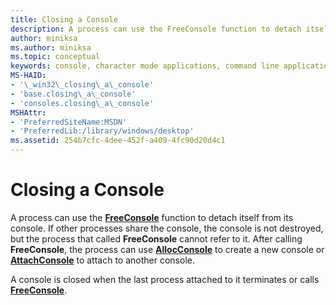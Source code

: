 ```yaml
---
title: Closing a Console
description: A process can use the FreeConsole function to detach itself from its console.
author: miniksa
ms.author: miniksa
ms.topic: conceptual
keywords: console, character mode applications, command line applications, terminal applications, console api
MS-HAID:
- '\_win32\_closing\_a\_console'
- 'base.closing\_a\_console'
- 'consoles.closing\_a\_console'
MSHAttr:
- 'PreferredSiteName:MSDN'
- 'PreferredLib:/library/windows/desktop'
ms.assetid: 254b7cfc-4dee-452f-a409-4fc90d20d4c1
---
```


# Closing a Console

A process can use the [**FreeConsole**](freeconsole.md) function to detach itself from its console. If other processes share the console, the console is not destroyed, but the process that called **FreeConsole** cannot refer to it. After calling **FreeConsole**, the process can use [**AllocConsole**](allocconsole.md) to create a new console or [**AttachConsole**](attachconsole.md) to attach to another console.

A console is closed when the last process attached to it terminates or calls [**FreeConsole**](freeconsole.md).
